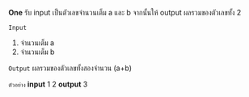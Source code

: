 **One**
รับ input เป็นตัวเลขจำนวนเต็ม a และ b จากนั้นให้ output ผลรวมของตัวเลขทั้ง 2

`Input`
1. จำนวนเต็ม a
2. จำนวนเต็ม b

`Output`
ผลรวมของตัวเลขทั้งสองจำนวน (a+b)

`ตัวอย่าง`
__input__
1 2
__output__
3